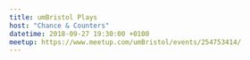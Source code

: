 ```yaml
---
title: umBristol Plays
host: "Chance & Counters"
datetime: 2018-09-27 19:30:00 +0100
meetup: https://www.meetup.com/umBristol/events/254753414/
---
```

